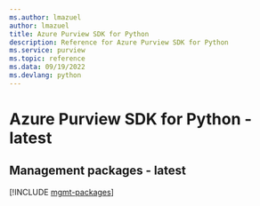 ```yaml
---
ms.author: lmazuel
author: lmazuel
title: Azure Purview SDK for Python
description: Reference for Azure Purview SDK for Python
ms.service: purview
ms.topic: reference
ms.data: 09/19/2022
ms.devlang: python
---
```

# Azure Purview SDK for Python - latest

## Management packages - latest
[!INCLUDE [mgmt-packages](purview-mgmt-index.md)]